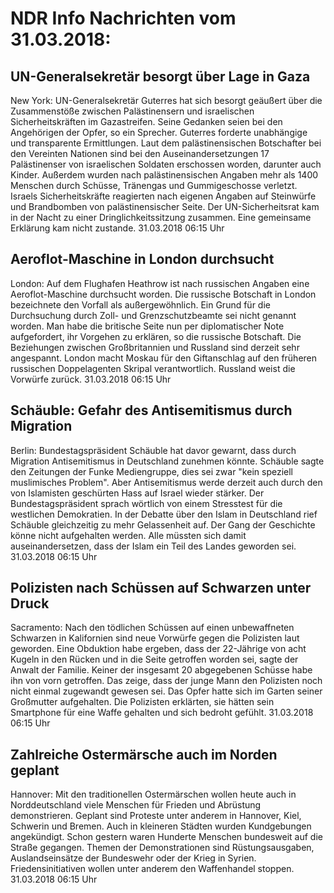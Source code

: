 # NDR Info Nachrichten vom 31.03.2018:


## UN-Generalsekretär besorgt über Lage in Gaza
New York:	UN-Generalsekretär Guterres hat sich besorgt geäußert über die Zusammenstöße zwischen Palästinensern und israelischen Sicherheitskräften im Gazastreifen. Seine Gedanken seien bei den Angehörigen der Opfer, so ein Sprecher. Guterres forderte unabhängige und transparente Ermittlungen. Laut dem palästinensischen Botschafter bei den Vereinten Nationen sind bei den Auseinandersetzungen 17 Palästinenser von israelischen Soldaten erschossen worden, darunter auch Kinder. Außerdem wurden nach palästinensischen Angaben mehr als 1400 Menschen durch Schüsse, Tränengas und Gummigeschosse verletzt. Israels Sicherheitskräfte reagierten nach eigenen Angaben auf Steinwürfe und Brandbomben von palästinensischer Seite. Der UN-Sicherheitsrat kam in der Nacht zu einer Dringlichkeitssitzung zusammen. Eine gemeinsame Erklärung kam nicht zustande. 31.03.2018 06:15 Uhr 

## Aeroflot-Maschine in London durchsucht
London: Auf dem Flughafen Heathrow ist nach russischen Angaben eine Aeroflot-Maschine durchsucht worden. Die russische Botschaft in London bezeichnete den Vorfall als außergewöhnlich. Ein Grund für die Durchsuchung durch Zoll- und Grenzschutzbeamte sei nicht genannt worden. Man habe die britische Seite nun per diplomatischer Note aufgefordert, ihr Vorgehen zu erklären, so die russische Botschaft. Die Beziehungen zwischen Großbritannien und Russland sind derzeit sehr angespannt. London macht Moskau für den Giftanschlag auf den früheren russischen Doppelagenten Skripal verantwortlich. Russland weist die Vorwürfe zurück. 31.03.2018 06:15 Uhr 

## Schäuble: Gefahr des Antisemitismus durch Migration
Berlin:	Bundestagspräsident Schäuble hat davor gewarnt, dass durch Migration Antisemitismus in Deutschland zunehmen könnte. Schäuble sagte den Zeitungen der Funke Mediengruppe, dies sei zwar "kein speziell muslimisches Problem". Aber Antisemitismus werde derzeit auch durch den von Islamisten geschürten Hass auf Israel wieder stärker. Der Bundestagspräsident sprach wörtlich von einem Stresstest für die westlichen Demokratien. In der Debatte über den Islam in Deutschland rief Schäuble gleichzeitig zu mehr Gelassenheit auf. Der Gang der Geschichte könne nicht aufgehalten werden. Alle müssten sich damit auseinandersetzen, dass der Islam ein Teil des Landes geworden sei. 31.03.2018 06:15 Uhr 

## Polizisten nach Schüssen auf Schwarzen unter Druck
Sacramento: 	Nach den tödlichen Schüssen auf einen unbewaffneten Schwarzen in Kalifornien sind neue Vorwürfe gegen die Polizisten laut geworden. Eine Obduktion habe ergeben, dass der 22-Jährige von acht Kugeln in den Rücken und in die Seite getroffen worden sei, sagte der Anwalt der Familie. Keiner der insgesamt 20 abgegebenen Schüsse habe ihn von vorn getroffen. Das zeige, dass der junge Mann den Polizisten noch nicht einmal zugewandt gewesen sei. Das Opfer hatte sich im Garten seiner Großmutter aufgehalten. Die Polizisten erklärten, sie hätten sein Smartphone für eine Waffe gehalten und sich bedroht gefühlt. 31.03.2018 06:15 Uhr 

## Zahlreiche Ostermärsche auch im Norden geplant
Hannover: Mit den traditionellen Ostermärschen wollen heute auch in Norddeutschland viele Menschen für Frieden und Abrüstung demonstrieren. Geplant sind Proteste unter anderem in Hannover, Kiel, Schwerin und Bremen. Auch in kleineren Städten wurden Kundgebungen angekündigt. Schon gestern waren Hunderte Menschen bundesweit auf die Straße gegangen. Themen der Demonstrationen sind Rüstungsausgaben, Auslandseinsätze der Bundeswehr oder der Krieg in Syrien. Friedensinitiativen wollen unter anderem den Waffenhandel stoppen. 31.03.2018 06:15 Uhr 
